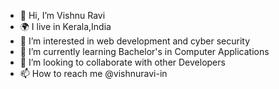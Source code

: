 - 👋 Hi, I’m Vishnu Ravi
- 🌍 I live in Kerala,India
- 👀 I’m interested in web development and cyber security
- 🌱 I’m currently learning Bachelor's in Computer Applications 
- 💞️ I’m looking to collaborate with other Developers
- 📫 How to reach me @vishnuravi-in

<!---
vishnuravi-in/vishnuravi-in is a ✨ special ✨ repository because its `README.md` (this file) appears on your GitHub profile.
You can click the Preview link to take a look at your changes.
--->
